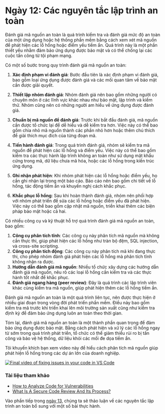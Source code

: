 # Ngày 12: Các nguyên tắc lập trình an toàn

Đánh giá mã nguồn an toàn là quá trình kiểm tra và đánh giá mức độ an toàn của một ứng dụng hoặc hệ thống phần mềm bằng cách xem xét mã nguồn để phát hiện các lỗ hổng hoặc điểm yếu tiềm ẩn. Quá trình này là một phần thiết yếu nhằm đảm bảo ứng dụng được bảo mật và có thể chống lại các cuộc tấn công từ tội phạm mạng.

Có một số bước trong quy trình đánh giá mã nguồn an toàn:

1. **Xác định phạm vi đánh giá**: Bước đầu tiên là xác định phạm vi đánh giá, bao gồm loại ứng dụng được đánh giá và các mối quan tâm về bảo mật cần được giải quyết.
2. **Thiết lập nhóm đánh giá**: Nhóm đánh giá nên bao gồm những người có chuyên môn ở các lĩnh vực khác nhau như bảo mật, lập trình và kiểm thử. Nhóm cũng nên có những người am hiểu về ứng dụng được đánh giá.
3. **Chuẩn bị mã nguồn để đánh giá**: Trước khi bắt đầu đánh giá, mã nguồn cần được tổ chức lại để dễ hiểu và dễ kiểm tra hơn. Việc này có thể bao gồm chia nhỏ mã nguồn thành các phần nhỏ hơn hoặc thêm chú thích để giải thích mục đích của từng đoạn mã.
4. **Tiến hành đánh giá**: Trong quá trình đánh giá, nhóm sẽ kiểm tra mã nguồn để phát hiện các lỗ hổng và điểm yếu. Việc này có thể bao gồm kiểm tra các thực hành lập trình không an toàn như sử dụng mật khẩu cứng trong mã, dữ liệu chưa mã hóa, hoặc các lỗ hổng trong kiến trúc ứng dụng.

5. **Ghi nhận phát hiện**: Khi nhóm phát hiện các lỗ hổng hoặc điểm yếu, họ cần ghi nhận lại trong một báo cáo. Báo cáo nên bao gồm chi tiết về lỗ hổng, tác động tiềm ẩn và khuyến nghị cách khắc phục.
6. **Khắc phục lỗ hổng**: Sau khi hoàn thành đánh giá, nhóm nên phối hợp với nhóm phát triển để sửa các lỗ hổng hoặc điểm yếu đã phát hiện. Việc này có thể bao gồm cập nhật mã nguồn, triển khai thêm các biện pháp bảo mật hoặc cả hai.

Có nhiều công cụ và kỹ thuật hỗ trợ quá trình đánh giá mã nguồn an toàn, bao gồm:

1. **Công cụ phân tích tĩnh**: Các công cụ này phân tích mã nguồn mà không cần thực thi, giúp phát hiện các lỗ hổng như tràn bộ đệm, SQL injection, và cross-site scripting.
2. **Công cụ phân tích động**: Các công cụ này phân tích mã khi đang thực thi, cho phép nhóm đánh giá phát hiện các lỗ hổng mà phân tích tĩnh không nhận ra được.
3. **Hướng dẫn đánh giá mã nguồn**: Nhiều tổ chức xây dựng các hướng dẫn đánh giá mã nguồn, nêu rõ các loại lỗ hổng cần kiểm tra và các thực hành tốt nhất để khắc phục.
4. **Đánh giá ngang hàng (peer review)**: Đây là quá trình các lập trình viên khác cùng kiểm tra mã nguồn, giúp phát hiện thêm các lỗ hổng tiềm ẩn.

Đánh giá mã nguồn an toàn là một quá trình liên tục, nên được thực hiện ở nhiều giai đoạn trong vòng đời phát triển phần mềm. Điều này bao gồm kiểm tra mã trước khi triển khai lên môi trường sản xuất cũng như kiểm tra định kỳ để đảm bảo ứng dụng luôn an toàn theo thời gian.

Tóm lại, đánh giá mã nguồn an toàn là một thành phần quan trọng để đảm bảo ứng dụng được bảo mật. Bằng cách phát hiện và xử lý các lỗ hổng ngay từ sớm trong quá trình phát triển, tổ chức có thể giảm thiểu rủi ro bị tấn công và bảo vệ hệ thống, dữ liệu khỏi các mối đe dọa tiềm ẩn.

Tôi khuyến khích bạn xem video này để hiểu cách phân tích mã nguồn giúp phát hiện lỗ hổng trong các dự án lớn của doanh nghiệp.

[![Final video of fixing issues in your code in VS Code](https://img.youtube.com/vi/fb-t3WWHsMQ/maxresdefault.jpg)](https://www.youtube.com/watch?v=fb-t3WWHsMQ)

### Tài liệu tham khảo

- [How to Analyze Code for Vulnerabilities](https://www.youtube.com/watch?v=A8CNysN-lOM&t)
- [What Is A Secure Code Review And Its Process?](https://valuementor.com/blogs/source-code-review/what-is-a-secure-code-review-and-its-process/)

Vào phần tiếp trong [ngày 13](day13.md), chúng ta sẽ thảo luận về các nguyên tắc lập trình an toàn bổ sung với một số bài thực hành.